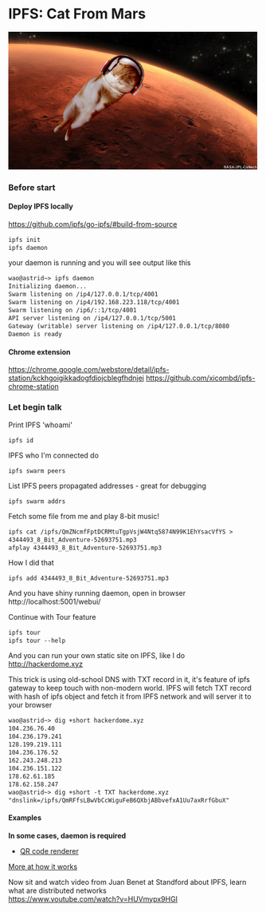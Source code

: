 # IPFS: Cat From Mars

![](cat_from_mars.jpg)

### Before start
#### Deploy IPFS locally
https://github.com/ipfs/go-ipfs/#build-from-source
```
ipfs init
ipfs daemon
```
your daemon is running and you will see output like this
```
wao@astrid~> ipfs daemon
Initializing daemon...
Swarm listening on /ip4/127.0.0.1/tcp/4001
Swarm listening on /ip4/192.168.223.118/tcp/4001
Swarm listening on /ip6/::1/tcp/4001
API server listening on /ip4/127.0.0.1/tcp/5001
Gateway (writable) server listening on /ip4/127.0.0.1/tcp/8080
Daemon is ready
```
#### Chrome extension
https://chrome.google.com/webstore/detail/ipfs-station/kckhgoigikkadogfdiojcblegfhdnjei
https://github.com/xicombd/ipfs-chrome-station

### Let begin talk

Print IPFS 'whoami'

```
ipfs id
```

IPFS who I'm connected do

```
ipfs swarm peers
```

List IPFS peers propagated addresses - great for debugging

```
ipfs swarm addrs
```

Fetch some file from me and play 8-bit music!

```
ipfs cat /ipfs/QmZNcmfFptDCRMtuTgpVsjW4Ntq5874N99K1EhYsacVfYS > 4344493_8_Bit_Adventure-52693751.mp3
afplay 4344493_8_Bit_Adventure-52693751.mp3
```

How I did that
```
ipfs add 4344493_8_Bit_Adventure-52693751.mp3
```

And you have shiny running daemon, open in browser
http://localhost:5001/webui/

Continue with Tour feature
```
ipfs tour
ipfs tour --help
```

And you can run your own static site on IPFS, like I do http://hackerdome.xyz

This trick is using old-school DNS with TXT record in it, it's feature of ipfs gateway to keep touch with non-modern world.
IPFS will fetch TXT record with hash of ipfs object and fetch it from IPFS network and will server it to your browser

```
wao@astrid~> dig +short hackerdome.xyz
104.236.76.40
104.236.179.241
128.199.219.111
104.236.176.52
162.243.248.213
104.236.151.122
178.62.61.185
178.62.158.247
wao@astrid~> dig +short -t TXT hackerdome.xyz
"dnslink=/ipfs/QmRFfsLBwVbCcWiguFeB6QXbjABbvefxA1Uu7axRrfGbuX"
```

#### Examples
**In some cases, daemon is required**

* [QR code renderer](http://localhost:8080/ipfs/QmccqhJg5wm5kNjAP4k4HrYxoqaXUGNuotDUqfvYBx8jrR/qr#)

[More at how it works](https://github.com/ipfs/ipfs#how-ipfs-works)

Now sit and watch video from Juan Benet at Standford about IPFS, learn what are distributed networks  
https://www.youtube.com/watch?v=HUVmypx9HGI

